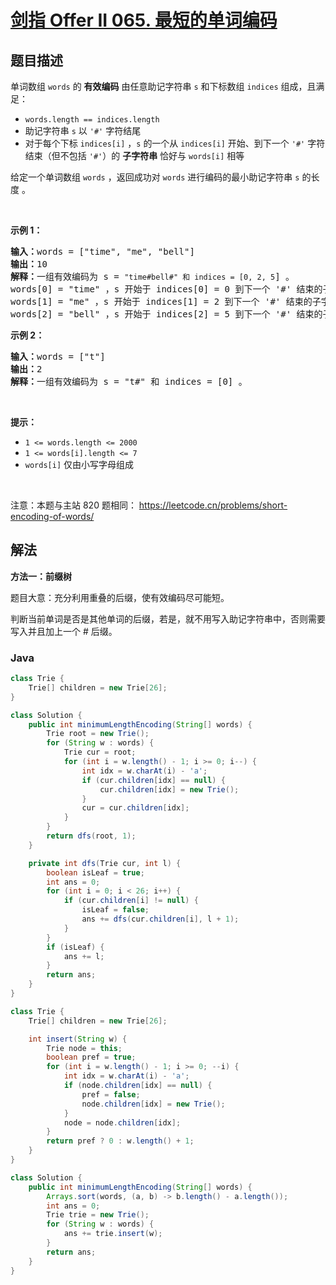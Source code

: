 # [剑指 Offer II 065. 最短的单词编码](https://leetcode.cn/problems/iSwD2y)

## 题目描述



<p>单词数组&nbsp;<code>words</code> 的 <strong>有效编码</strong> 由任意助记字符串 <code>s</code> 和下标数组 <code>indices</code> 组成，且满足：</p>

<ul>
	<li><code>words.length == indices.length</code></li>
	<li>助记字符串 <code>s</code> 以 <code>&#39;#&#39;</code> 字符结尾</li>
	<li>对于每个下标 <code>indices[i]</code> ，<code>s</code> 的一个从 <code>indices[i]</code> 开始、到下一个 <code>&#39;#&#39;</code> 字符结束（但不包括 <code>&#39;#&#39;</code>）的 <strong>子字符串</strong> 恰好与 <code>words[i]</code> 相等</li>
</ul>

<p>给定一个单词数组&nbsp;<code>words</code> ，返回成功对 <code>words</code> 进行编码的最小助记字符串 <code>s</code> 的长度 。</p>

<p>&nbsp;</p>

<p><strong>示例 1：</strong></p>

<pre>
<strong>输入：</strong>words = [&quot;time&quot;, &quot;me&quot;, &quot;bell&quot;]
<strong>输出：</strong>10
<strong>解释：</strong>一组有效编码为 s = <code>&quot;time#bell#&quot; 和 indices = [0, 2, 5</code>] 。
words[0] = &quot;time&quot; ，s 开始于 indices[0] = 0 到下一个 &#39;#&#39; 结束的子字符串，如加粗部分所示 &quot;<strong>time</strong>#bell#&quot;
words[1] = &quot;me&quot; ，s 开始于 indices[1] = 2 到下一个 &#39;#&#39; 结束的子字符串，如加粗部分所示 &quot;ti<strong>me</strong>#bell#&quot;
words[2] = &quot;bell&quot; ，s 开始于 indices[2] = 5 到下一个 &#39;#&#39; 结束的子字符串，如加粗部分所示 &quot;time#<strong>bell</strong>#&quot;
</pre>

<p><strong>示例 2：</strong></p>

<pre>
<strong>输入：</strong>words = [&quot;t&quot;]
<strong>输出：</strong>2
<strong>解释：</strong>一组有效编码为 s = &quot;t#&quot; 和 indices = [0] 。
</pre>

<p>&nbsp;</p>

<p><strong>提示：</strong></p>

<ul>
	<li><code>1 &lt;= words.length &lt;= 2000</code></li>
	<li><code>1 &lt;= words[i].length &lt;= 7</code></li>
	<li><code>words[i]</code> 仅由小写字母组成</li>
</ul>

<p>&nbsp;</p>

<p><meta charset="UTF-8" />注意：本题与主站 820&nbsp;题相同：&nbsp;<a href="https://leetcode.cn/problems/short-encoding-of-words/">https://leetcode.cn/problems/short-encoding-of-words/</a></p>

## 解法

**方法一：前缀树**

题目大意：充分利用重叠的后缀，使有效编码尽可能短。

判断当前单词是否是其他单词的后缀，若是，就不用写入助记字符串中，否则需要写入并且加上一个 # 后缀。

### **Java**

```java
class Trie {
    Trie[] children = new Trie[26];
}

class Solution {
    public int minimumLengthEncoding(String[] words) {
        Trie root = new Trie();
        for (String w : words) {
            Trie cur = root;
            for (int i = w.length() - 1; i >= 0; i--) {
                int idx = w.charAt(i) - 'a';
                if (cur.children[idx] == null) {
                    cur.children[idx] = new Trie();
                }
                cur = cur.children[idx];
            }
        }
        return dfs(root, 1);
    }

    private int dfs(Trie cur, int l) {
        boolean isLeaf = true;
        int ans = 0;
        for (int i = 0; i < 26; i++) {
            if (cur.children[i] != null) {
                isLeaf = false;
                ans += dfs(cur.children[i], l + 1);
            }
        }
        if (isLeaf) {
            ans += l;
        }
        return ans;
    }
}
```

```java
class Trie {
    Trie[] children = new Trie[26];

    int insert(String w) {
        Trie node = this;
        boolean pref = true;
        for (int i = w.length() - 1; i >= 0; --i) {
            int idx = w.charAt(i) - 'a';
            if (node.children[idx] == null) {
                pref = false;
                node.children[idx] = new Trie();
            }
            node = node.children[idx];
        }
        return pref ? 0 : w.length() + 1;
    }
}

class Solution {
    public int minimumLengthEncoding(String[] words) {
        Arrays.sort(words, (a, b) -> b.length() - a.length());
        int ans = 0;
        Trie trie = new Trie();
        for (String w : words) {
            ans += trie.insert(w);
        }
        return ans;
    }
}
```
